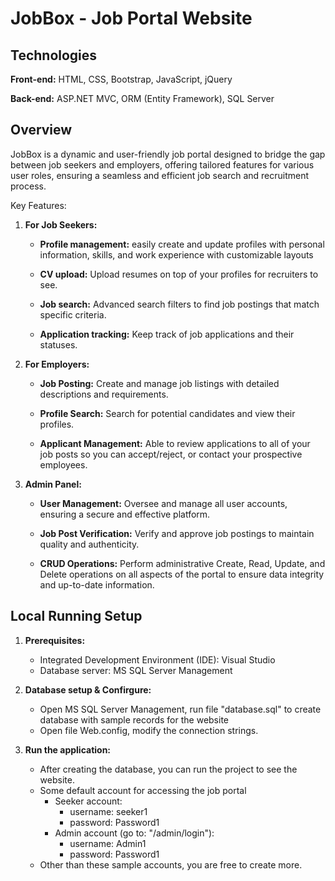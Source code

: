 JobBox - Job Portal Website
=======

Technologies
-----------
**Front-end:** HTML, CSS, Bootstrap, JavaScript, jQuery

**Back-end:** ASP.NET MVC, ORM (Entity Framework), SQL Server

Overview
-----------
JobBox is a dynamic and user-friendly job portal designed to bridge the gap between job seekers and employers, offering tailored features for various user roles, ensuring a seamless and efficient job search and recruitment process.

Key Features:
1. **For Job Seekers:**

    * **Profile management:** easily create and update profiles with personal information, skills, and work experience with customizable layouts

    * **CV upload:** Upload resumes on top of your profiles for recruiters to see.

    * **Job search:** Advanced search filters to find job postings that match specific criteria.

    * **Application tracking:** Keep track of job applications and their statuses.

2. **For Employers:**

    * **Job Posting:** Create and manage job listings with detailed descriptions and requirements.

    * **Profile Search:** Search for potential candidates and view their profiles.

    * **Applicant Management:** Able to review applications to all of your job posts so you can accept/reject, or contact your prospective employees.

3. **Admin Panel:**

    * **User Management:** Oversee and manage all user accounts, ensuring a secure and effective platform.

    * **Job Post Verification:** Verify and approve job postings to maintain quality and authenticity.

    * **CRUD Operations:** Perform administrative Create, Read, Update, and Delete operations on all aspects of the portal to ensure data integrity and up-to-date information.

Local Running Setup
-------------------
1. **Prerequisites:** 
    * Integrated Development Environment (IDE): Visual Studio
    * Database server: MS SQL Server Management

2. **Database setup & Confirgure:**
   * Open MS SQL Server Management, run file "database.sql" to create database with sample records for the website
   * Open file Web.config, modify the connection strings.

3. **Run the application:**
   * After creating the database, you can run the project to see the website.
   * Some default account for accessing the job portal
     * Seeker account:
       * username: seeker1
       * password: Password1
     * Admin account (go to: "/admin/login"):
       * username: Admin1
       * password: Password1
   * Other than these sample accounts, you are free to create more.